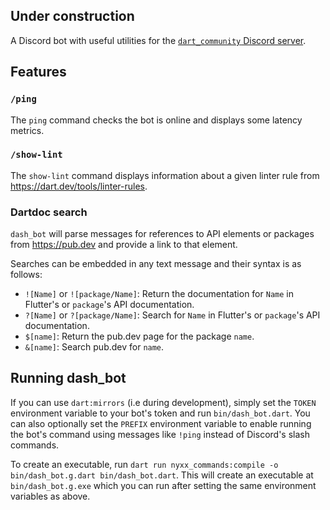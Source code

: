 ## Under construction

A Discord bot with useful utilities for the
[`dart_community` Discord server][discord].

## Features

### `/ping`

The `ping` command checks the bot is online and displays some latency
metrics.

### `/show-lint`

The `show-lint` command displays information about a given linter rule from
https://dart.dev/tools/linter-rules.

### Dartdoc search

`dash_bot` will parse messages for references to API elements or packages from
https://pub.dev and provide a link to that element.

Searches can be embedded in any text message and their syntax is as follows:
- `![Name]` or `![package/Name]`: Return the documentation for `Name` in
  Flutter's or `package`'s API documentation.
- `?[Name]` or `?[package/Name]`: Search for `Name` in Flutter's or
  `package`'s API documentation.
- `$[name]`: Return the pub.dev page for the package `name`.
- `&[name]`: Search pub.dev for `name`.

## Running dash_bot

If you can use `dart:mirrors` (i.e during development), simply set the `TOKEN`
environment variable to your bot's token and run `bin/dash_bot.dart`. You can
also optionally set the `PREFIX` environment variable to enable running the
bot's command using messages like `!ping` instead of Discord's slash commands.

To create an executable, run
`dart run nyxx_commands:compile -o bin/dash_bot.g.dart bin/dash_bot.dart`. This
will create an executable at `bin/dash_bot.g.exe` which you can run after
setting the same environment variables as above.


[discord]: https://dartcommunity.dev/discord
